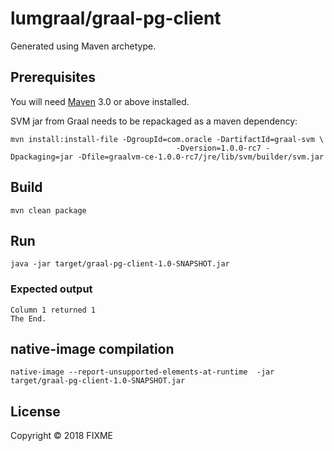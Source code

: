 # lumgraal/graal-pg-client

Generated using Maven archetype.

## Prerequisites

You will need [Maven][1] 3.0 or above installed.

[1]: https://maven.apache.org

SVM jar from Graal needs to be repackaged as a maven dependency:

    mvn install:install-file -DgroupId=com.oracle -DartifactId=graal-svm \
                                         -Dversion=1.0.0-rc7 -Dpackaging=jar -Dfile=graalvm-ce-1.0.0-rc7/jre/lib/svm/builder/svm.jar

## Build

    mvn clean package

## Run

    java -jar target/graal-pg-client-1.0-SNAPSHOT.jar

### Expected output

    Column 1 returned 1
    The End.
    

## native-image compilation    

    native-image --report-unsupported-elements-at-runtime  -jar target/graal-pg-client-1.0-SNAPSHOT.jar

## License

Copyright © 2018 FIXME
